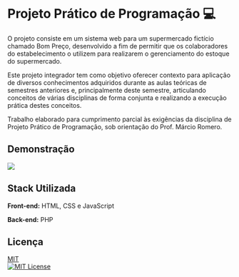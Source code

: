 
# Projeto Prático de Programação 💻

O projeto consiste em um sistema web para um supermercado fictício chamado Bom Preço, desenvolvido a fim de permitir que os colaboradores do estabelecimento o utilizem para realizarem o gerenciamento do estoque do supermercado.

Este projeto integrador tem como objetivo oferecer contexto para aplicação de diversos conhecimentos adquiridos durante as aulas teóricas de semestres anteriores e, principalmente deste semestre, articulando conceitos de várias disciplinas de forma conjunta e realizando a execução prática destes conceitos.

Trabalho elaborado para cumprimento parcial às exigências da disciplina de Projeto Prático de Programação, sob orientação do Prof. Márcio Romero.




## Demonstração 

![](/assets/DemonstracaoBP.gif)


## Stack Utilizada 

**Front-end:** HTML, CSS e JavaScript

**Back-end:** PHP


## Licença

[MIT](https://choosealicense.com/licenses/mit/) <br>
[![MIT License](https://img.shields.io/badge/License-MIT-green.svg)](https://choosealicense.com/licenses/mit/)
